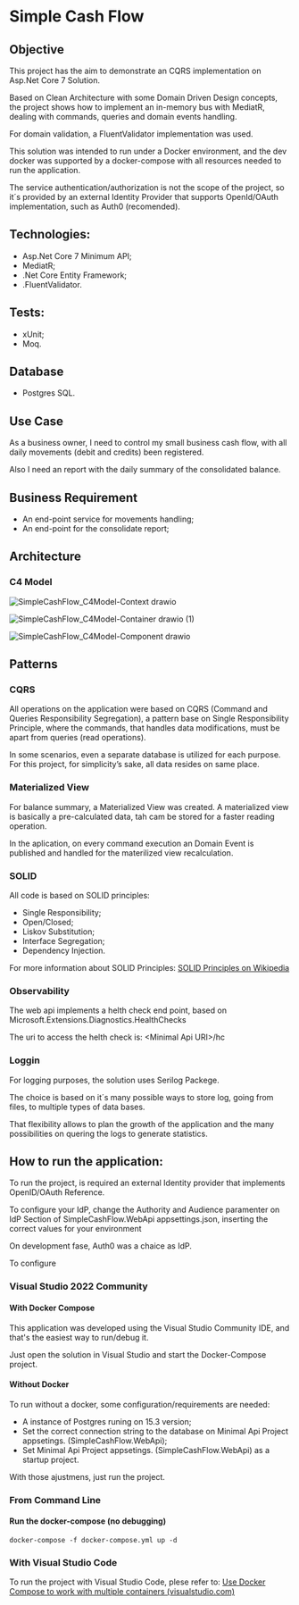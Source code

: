 
# Simple Cash Flow

## Objective

This project has the aim to demonstrate an CQRS implementation on Asp.Net Core 7 Solution.

Based on Clean Architecture with some Domain Driven Design concepts, the project shows how to implement an in-memory bus with MediatR, dealing with commands, queries and domain events handling.

For domain validation, a FluentValidator implementation was used.

This solution was intended to run under a Docker environment, and the dev docker was supported by a docker-compose with all resources needed to run the application.

The service authentication/authorization is not the scope of the project, so it´s provided by an external Identity Provider that supports OpenId/OAuth implementation, such as Auth0 (recomended).

## Technologies:
-	Asp.Net Core 7 Minimum API;
-	MediatR;
-	.Net Core Entity Framework;
-	.FluentValidator.

## Tests:
- xUnit;
- Moq.

## Database
- Postgres SQL.

## Use Case

As a business owner, I need to control my small business cash flow, with all daily movements (debit and credits) been registered.

Also I need an report with the daily summary of the consolidated balance.

## Business Requirement
- An end-point service for movements handling;
- An end-point for the consolidate report;

## Architecture

### C4 Model

![SimpleCashFlow_C4Model-Context drawio](https://github.com/Wosniak/SimpleCashFlow/assets/16797201/452c5abf-55b5-457d-afab-36b685157e72)

![SimpleCashFlow_C4Model-Container drawio (1)](https://github.com/Wosniak/SimpleCashFlow/assets/16797201/2f74089a-2c6f-4d70-9243-feb3a18aed68)

![SimpleCashFlow_C4Model-Component drawio](https://github.com/Wosniak/SimpleCashFlow/assets/16797201/2e61c181-d81f-4d0a-b26e-a6a56b06b3c4)

## Patterns

### CQRS
All operations on the application were based on CQRS (Command and Queries Responsibility Segregation), a pattern base on Single Responsibility Principle, where the commands, that handles data modifications, must be apart from queries (read operations).

In some scenarios, even a separate database is utilized for each purpose. For this project, for simplicity’s sake, all data resides on same place.

### Materialized View
For balance summary, a Materialized View was created. A materialized view is basically a pre-calculated data, tah cam be stored for a faster reading operation.

In the aplication, on every command execution an Domain Event is published and handled for the materilized view recalculation.

### SOLID
All code is based on SOLID principles: 
- Single Responsibility;
- Open/Closed;
- Liskov Substitution;
- Interface Segregation;
- Dependency Injection.

For more information about SOLID Principles: [SOLID Principles on Wikipedia](https://en.wikipedia.org/wiki/SOLID)

### Observability

The web api implements a helth check end point, based on Microsoft.Extensions.Diagnostics.HealthChecks

The uri to access the helth check is: \<Minimal Api URI\>/hc

### Loggin

For logging purposes, the solution uses Serilog Packege. 

The choice is based on it´s many possible ways to store log, going from files, to multiple types of data bases.

That flexibility allows to plan the growth of the application and the many possibilities on quering the logs to generate statistics.

## How to run the application:

To run the project, is required an external Identity provider that implements OpenID/OAuth Reference.

To configure your IdP, change the Authority and Audience paramenter on IdP Section of SimpleCashFlow.WebApi appsettings.json, inserting the correct values for your environment

On development fase, Auth0 was a chaice as IdP.

To configure

### Visual Studio 2022 Community

#### With Docker Compose

This application was developed using the Visual Studio Community IDE, and that's the easiest way to run/debug it.

Just open the solution in Visual Studio and start the Docker-Compose project.

#### Without Docker

To run without a docker, some configuration/requirements are needed:
- A instance of Postgres runing on 15.3 version;
- Set the correct connection string to the database on Minimal Api Project appsetings. (SimpleCashFlow.WebApi);
- Set Minimal Api Project appsetings. (SimpleCashFlow.WebApi) as a startup project.

With those ajustmens, just run the project.

### From Command Line

#### Run the docker-compose (no debugging)

    docker-compose -f docker-compose.yml up -d

### With Visual Studio Code

To run the project with Visual Studio Code, plese refer to:
[Use Docker Compose to work with multiple containers (visualstudio.com)](https://code.visualstudio.com/docs/containers/docker-compose)
